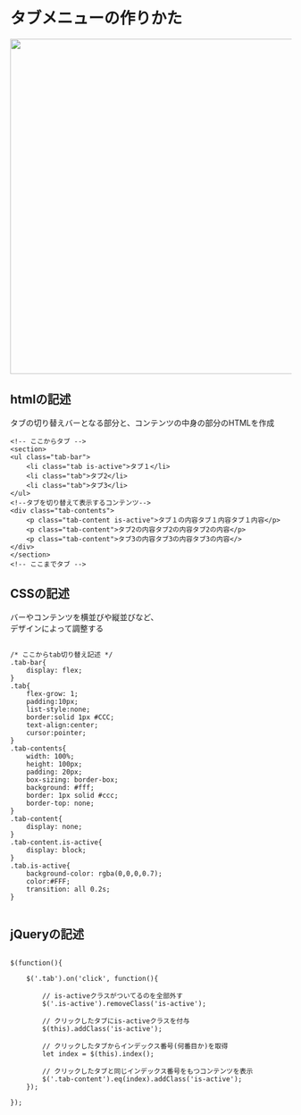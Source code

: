 # タブメニューの作りかた

<img src="https://github.com/55Kaerukun/JavaScript/blob/master/images/tab.png" width="600px">
<br>

## htmlの記述
タブの切り替えバーとなる部分と、コンテンツの中身の部分のHTMLを作成

```
<!-- ここからタブ -->
<section>
<ul class="tab-bar">
    <li class="tab is-active">タブ１</li>
    <li class="tab">タブ2</li>
    <li class="tab">タブ3</li>
</ul>
<!--タブを切り替えて表示するコンテンツ-->
<div class="tab-contents">
    <p class="tab-content is-active">タブ１の内容タブ１内容タブ１内容</p>
    <p class="tab-content">タブ2の内容タブ2の内容タブ2の内容</p>
    <p class="tab-content">タブ3の内容タブ3の内容タブ3の内容</>
</div>
</section>
<!-- ここまでタブ -->

```

## CSSの記述

バーやコンテンツを横並びや縦並びなど、<br>
デザインによって調整する

```

/* ここからtab切り替え記述 */
.tab-bar{
    display: flex;
}
.tab{
    flex-grow: 1;
    padding:10px;
    list-style:none;
    border:solid 1px #CCC;
    text-align:center;
    cursor:pointer;
}
.tab-contents{
    width: 100%;
    height: 100px;
    padding: 20px;
    box-sizing: border-box;
    background: #fff;
    border: 1px solid #ccc;
    border-top: none;
}
.tab-content{
    display: none;
}
.tab-content.is-active{
    display: block;
}
.tab.is-active{
    background-color: rgba(0,0,0,0.7);
    color:#FFF;
    transition: all 0.2s;
}


```

## jQueryの記述

```

$(function(){

    $('.tab').on('click', function(){

        // is-activeクラスがついてるのを全部外す
        $('.is-active').removeClass('is-active');

        // クリックしたタブにis-activeクラスを付与
        $(this).addClass('is-active');

        // クリックしたタブからインデックス番号(何番目か)を取得
        let index = $(this).index();

        // クリックしたタブと同じインデックス番号をもつコンテンツを表示
        $('.tab-content').eq(index).addClass('is-active');
    });
    
});


```
